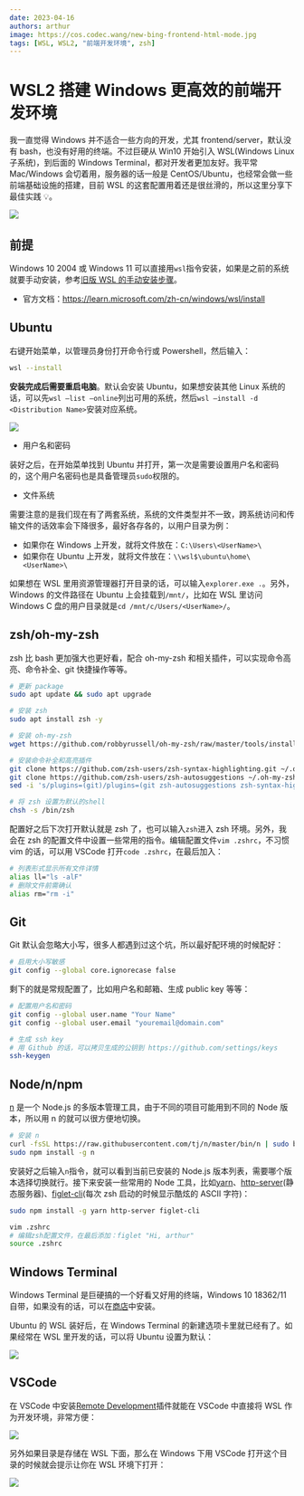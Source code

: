 ```yaml
---
date: 2023-04-16
authors: arthur
image: https://cos.codec.wang/new-bing-frontend-html-mode.jpg
tags: [WSL, WSL2, "前端开发环境", zsh]
---
```


# WSL2 搭建 Windows 更高效的前端开发环境

我一直觉得 Windows 并不适合一些方向的开发，尤其 frontend/server，默认没有 bash，也没有好用的终端。不过巨硬从 Win10 开始引入 WSL(Windows Linux 子系统)，到后面的 Windows Terminal，都对开发者更加友好。我平常 Mac/Windows 会切着用，服务器的话一般是 CentOS/Ubuntu，也经常会做一些前端基础设施的搭建，目前 WSL 的这套配置用着还是很丝滑的，所以这里分享下最佳实践 💡。

![](https://cos.codec.wang/wsl2-frontend-microsoft-loves-linux.jpg)

<!--truncate-->

## 前提

Windows 10 2004 或 Windows 11 可以直接用`wsl`指令安装，如果是之前的系统就要手动安装，参考[旧版 WSL 的手动安装步骤](https://learn.microsoft.com/zh-cn/windows/wsl/install-manual)。

- 官方文档：https://learn.microsoft.com/zh-cn/windows/wsl/install

## Ubuntu

右键开始菜单，以管理员身份打开命令行或 Powershell，然后输入：

```bash
wsl --install
```

**安装完成后需要重启电脑**。默认会安装 Ubuntu，如果想安装其他 Linux 系统的话，可以先`wsl —list —online`列出可用的系统，然后`wsl —install -d <Distribution Name>`安装对应系统。

![](https://cos.codec.wang/wsl2-frontend-install.jpg)

- 用户名和密码

装好之后，在开始菜单找到 Ubuntu 并打开，第一次是需要设置用户名和密码的，这个用户名密码也是具备管理员`sudo`权限的。

- 文件系统

需要注意的是我们现在有了两套系统，系统的文件类型并不一致，跨系统访问和传输文件的话效率会下降很多，最好各存各的，以用户目录为例：

- 如果你在 Windows 上开发，就将文件放在：`C:\Users\<UserName>\`
- 如果你在 Ubuntu 上开发，就将文件放在：`\\wsl$\ubuntu\home\<UserName>\`

如果想在 WSL 里用资源管理器打开目录的话，可以输入`explorer.exe .`。另外，Windows 的文件路径在 Ubuntu 上会挂载到`/mnt/`，比如在 WSL 里访问 Windows C 盘的用户目录就是`cd /mnt/c/Users/<UserName>/`。

## zsh/oh-my-zsh

zsh 比 bash 更加强大也更好看，配合 oh-my-zsh 和相关插件，可以实现命令高亮、命令补全、git 快捷操作等等。

```bash
# 更新 package
sudo apt update && sudo apt upgrade

# 安装 zsh
sudo apt install zsh -y

# 安装 oh-my-zsh
wget https://github.com/robbyrussell/oh-my-zsh/raw/master/tools/install.sh -O - | zsh || true

# 安装命令补全和高亮插件
git clone https://github.com/zsh-users/zsh-syntax-highlighting.git ~/.oh-my-zsh/plugins/zsh-syntax-highlighting
git clone https://github.com/zsh-users/zsh-autosuggestions ~/.oh-my-zsh/plugins/zsh-autosuggestions
sed -i 's/plugins=(git)/plugins=(git zsh-autosuggestions zsh-syntax-highlighting)/g' ~/.zshrc

# 将 zsh 设置为默认的shell
chsh -s /bin/zsh
```

配置好之后下次打开默认就是 zsh 了，也可以输入`zsh`进入 zsh 环境。另外，我会在 zsh 的配置文件中设置一些常用的指令。编辑配置文件`vim .zshrc`，不习惯 vim 的话，可以用 VSCode 打开`code .zshrc`，在最后加入：

```bash
# 列表形式显示所有文件详情
alias ll="ls -alF"
# 删除文件前需确认
alias rm="rm -i"
```

## Git

Git 默认会忽略大小写，很多人都遇到过这个坑，所以最好配环境的时候配好：

```bash
# 启用大小写敏感
git config --global core.ignorecase false
```

剩下的就是常规配置了，比如用户名和邮箱、生成 public key 等等：

```bash
# 配置用户名和密码
git config --global user.name "Your Name"
git config --global user.email "youremail@domain.com"

# 生成 ssh key
# 用 Github 的话，可以拷贝生成的公钥到 https://github.com/settings/keys
ssh-keygen
```

## Node/n/npm

[n](https://github.com/tj/n) 是一个 Node.js 的多版本管理工具，由于不同的项目可能用到不同的 Node 版本，所以用 n 的就可以很方便地切换。

```bash
# 安装 n
curl -fsSL https://raw.githubusercontent.com/tj/n/master/bin/n | sudo bash -s lts
sudo npm install -g n
```

安装好之后输入`n`指令，就可以看到当前已安装的 Node.js 版本列表，需要哪个版本选择切换就行。接下来安装一些常用的 Node 工具，比如[yarn](https://yarnpkg.com/)、[http-server](https://github.com/http-party/http-server)(静态服务器)、[figlet-cli](https://github.com/patorjk/figlet.js)(每次 zsh 启动的时候显示酷炫的 ASCII 字符)：

```bash
sudo npm install -g yarn http-server figlet-cli

vim .zshrc
# 编辑zsh配置文件，在最后添加：figlet "Hi, arthur"
source .zshrc
```

## Windows Terminal

Windows Terminal 是巨硬搞的一个好看又好用的终端，Windows 10 18362/11 自带，如果没有的话，可以在[商店](https://apps.microsoft.com/store/detail/windows-terminal/9N0DX20HK701?hl=en-gb&gl=gb&rtc=1)中安装。

Ubuntu 的 WSL 装好后，在 Windows Terminal 的新建选项卡里就已经有了。如果经常在 WSL 里开发的话，可以将 Ubuntu 设置为默认：

![](https://cos.codec.wang/wsl2-frontend-config-windows-terminal.jpg)

## VSCode

在 VSCode 中安装[Remote Development](https://marketplace.visualstudio.com/items?itemName=ms-vscode-remote.vscode-remote-extensionpack)插件就能在 VSCode 中直接将 WSL 作为开发环境，非常方便：

![](https://cos.codec.wang/wsl2-frontend-vscode-remote.jpg)

另外如果目录是存储在 WSL 下面，那么在 Windows 下用 VSCode 打开这个目录的时候就会提示让你在 WSL 环境下打开：

![](https://cos.codec.wang/wsl2-frontend-vscode-reopen-in-wsl.jpg)

